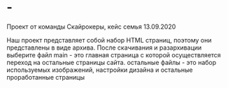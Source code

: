 # -
Проект от команды Скайрокеры, кейс семья 13.09.2020

Наш проект представляет собой набор HTML страниц, поэтому они представлены в виде архива. После скачивания и разархивации выберите файл main - это главная страница с которой осуществляется переход на остальные страницы сайта. остальные файлы - это набор используемых изображений, настройки дизайна и остальные проработанные страницы
